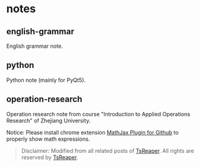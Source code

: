 # notes

## english-grammar

English grammar note.

## python

Python note (mainly for PyQt5).

## operation-research

Operation research note from course "Introduction to Applied Operations Research" of Zhejiang University.

Notice: Please install chrome extension [MathJax Plugin for Github](https://chrome.google.com/webstore/detail/mathjax-plugin-for-github/ioemnmodlmafdkllaclgeombjnmnbima) to properly show math expressions.

> Disclaimer: Modified from all related posts of [TsReaper](https://www.cnblogs.com/tsreaper/default.html?page=1). 
All rights are reserved by [TsReaper](https://www.cnblogs.com/tsreaper/default.html?page=1).
